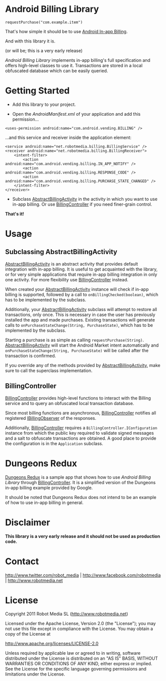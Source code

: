 Android Billing Library
=======================

	requestPurchase("com.example.item")

That's how simple it should be to use [Android In-app Billing][1].

And with this library it is.

(or will be; this is a very early release)

*Android Billing Library* implements in-app billing's full specification and offers high-level classes to use it. Transactions are stored in a local obfuscated database which can be easily queried.

Getting Started
===============

* Add this library to your project.

* Open the *AndroidManifest.xml* of your application and add this permission...

`<uses-permission android:name="com.android.vending.BILLING" />`

...and this service and receiver inside the application element:

	<service android:name="net.robotmedia.billing.BillingService" />
	<receiver android:name="net.robotmedia.billing.BillingReceiver">
		<intent-filter>
			<action android:name="com.android.vending.billing.IN_APP_NOTIFY" />
			<action android:name="com.android.vending.billing.RESPONSE_CODE" />
			<action android:name="com.android.vending.billing.PURCHASE_STATE_CHANGED" />
		</intent-filter>
	</receiver>

* Subclass [AbstractBillingActivity][2] in the activity in which you want to use in-app billing. Or use [BillingController][3] if you need finer-grain control.

**That's it!**

Usage
=====

Subclassing AbstractBillingActivity
-----------------------------------

[AbstractBillingActivity][2] is an abstract activity that provides default integration with in-app billing. It is useful to get acquainted with the library, or for very simple applications that require in-app billing integration in only one activity. For more flexibility use [BillingController][3] instead.

When created your [AbstractBillingActivity][2] instance will check if in-app billing is supported, followed by a call to `onBillingChecked(boolean)`, which has to be implemented by the subclass.

Additionally, your [AbstractBillingActivity][2] subclass will attempt to restore all transactions, only once. This is necessary in case the user has previously installed the app and made purchases. Existing transactions will generate calls to `onPurchaseStateChange(String, PurchaseState)`, which has to be implemented by the subclass.

Starting a purchase is as simple as calling `requestPurchase(String)`. [AbstractBillingActivity][2] will start the Android Market intent automatically and `onPurchaseStateChange(String, PurchaseState)` will be called after the transaction is confirmed.

If you override any of the methods provided by [AbstractBillingActivity][2], make sure to call the superclass implementation.

BillingController
-----------------

[BillingController][3] provides high-level functions to interact with the Billing service and to query an obfuscated local transaction database.

Since most billing functions are asynchronous, [BillingController][3] notifies all registered [IBillingObserver][4] of the responses. 

Additionally, [BillingController][3] requires a `BillingController.IConfiguration` instance from which the public key required to validate signed messages and a salt to obfuscate transactions are obtained. A good place to provide the configuration is in the `Application` subclass.

Dungeons Redux
==============

[Dungeons Redux][5] is a sample app that shows how to use *Android Billing Library* through [BillingController][3]. It is a simplified version of the Dungeons in-app billing example provided by Google.

It should be noted that Dungeons Redux does not intend to be an  example of how to use in-app billing in general.

Disclaimer
==========

**This library is a very early release and it should not be used as production code.**

Contact
=======

http://www.twitter.com/robot_media | http://www.facebook.com/robotmedia | http://www.robotmedia.net

License
=======

Copyright 2011 Robot Media SL (http://www.robotmedia.net)

Licensed under the Apache License, Version 2.0 (the "License");
you may not use this file except in compliance with the License.
You may obtain a copy of the License at

http://www.apache.org/licenses/LICENSE-2.0

Unless required by applicable law or agreed to in writing, software
distributed under the License is distributed on an "AS IS" BASIS,
WITHOUT WARRANTIES OR CONDITIONS OF ANY KIND, either express or implied.
See the License for the specific language governing permissions and
limitations under the License.

[1]: http://developer.android.com/guide/market/billing/index.html
[2]: https://github.com/robotmedia/AndroidBillingLibrary/blob/master/AndroidBillingLibrary/src/net/robotmedia/billing/helper/AbstractBillingActivity.java
[3]: https://github.com/robotmedia/AndroidBillingLibrary/blob/master/AndroidBillingLibrary/src/net/robotmedia/billing/BillingController.java
[4]: https://github.com/robotmedia/AndroidBillingLibrary/blob/master/AndroidBillingLibrary/src/net/robotmedia/billing/IBillingObserver.java
[5]: https://github.com/robotmedia/AndroidBillingLibrary/tree/master/DungeonsRedux